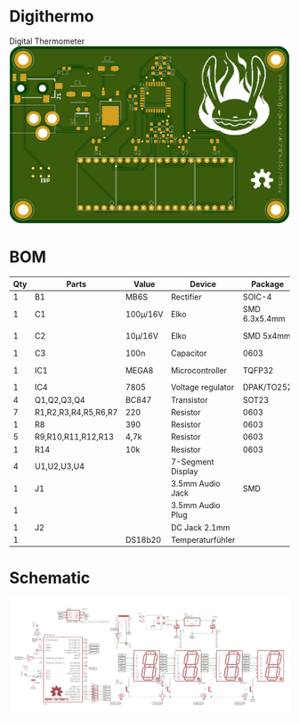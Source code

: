 # Digithermo
Digital Thermometer
![PCB Front](/images/pcb_front.png)

# BOM

Qty | Parts              | Value    | Device          | Package      | Description      |Vendor       |
----|--------------------|----------|-----------------|--------------|------------------|-------------|
1   |B1                  |MB6S      |Rectifier        |SOIC-4        |Bridge Rectifier  |[AliExpress](https://www.aliexpress.com/item/-/32838702658.html?spm=a2g0s.8937460.0.0.4f812e0eONVXqt)
1   |C1                  |100µ/16V  |Elko             |SMD 6.3x5.4mm |e.g. EEEFT1C101AR |[AliExpress](https://www.aliexpress.com/item/-/32911815415.html?spm=a2g0s.8937460.0.0.4f812e0eONVXqt)
1   |C2                  |10µ/16V   |Elko             |SMD 5x4mm     |e.g. EEEFK1C100AR |[AliExpress](https://www.aliexpress.com/item/Free-shiping-20pcs-16V-10UF-SMD-4x5mm-chip-Aluminum-Electrolytic-Capacitor/1342839445.html?spm=a2g0s.8937460.0.0.4f812e0eONVXqt)
1   |C3                  |100n      |Capacitor        |0603          |
1   |IC1                 |MEGA8     |Microcontroller  |TQFP32        |Atmel ATmega8A-AU|[AliExpress](https://www.aliexpress.com/item/-/32883046023.html?spm=a2g0s.8937460.0.0.4f812e0eONVXqt)
1   |IC4                 |7805      |Voltage regulator|DPAK/TO252    |L78M05CDT        |[AliExpress](https://www.aliexpress.com/item/20pcs-lot-New-78M05-TO252-7805-750mA-L78M05CDT-Three-terminal-voltage-regulator-tube/32818562902.html?spm=a2g0s.8937460.0.0.4f812e0eONVXqt)
4   |Q1,Q2,Q3,Q4         |BC847     |Transistor       |SOT23         |NPN Transistor   |[AliExpress](https://www.aliexpress.com/item/100pcs-BC847C-BC847-SOT-23-NPN-smd-transistor/32364894157.html?spm=a2g0s.8937460.0.0.4f812e0eONVXqt)
7   |R1,R2,R3,R4,R5,R6,R7|220       |Resistor         |0603          |
1   |R8                  |390       |Resistor         |0603          |
5   |R9,R10,R11,R12,R13  |4,7k      |Resistor         |0603          |
1   |R14                 |10k       |Resistor         |0603          |
4   |U1,U2,U3,U4         |          |7-Segment Display|              |0,56", Common Cathode|[AliExpress](https://www.aliexpress.com/item/-/32876326696.html?spm=a2g0s.8937460.0.0.4f812e0eONVXqt)
1   |J1                  |          |3.5mm Audio Jack |SMD           |e.g. PJ-328          |[AliExpress](https://www.aliexpress.com/item/10PCS-3-5mm-Female-Audio-Connector-5-Pin-SMT-SMD-Headphone-Jack-Socket-PJ-328/32828776775.html?spm=a2g0s.8937460.0.0.4f812e0eONVXqt)
1   |                    |          |3.5mm Audio Plug |              |                     |[AliExpress](https://de.aliexpress.com/item/10Pcs-lot-Plastic-metal-3-5mm-Male-Plug-Jack-Adapter-dual-channel-Audio-Connector-Male-Jack/32890263251.html?spm=a2g0s.9042311.0.0.542c4c4dyi8zH7)
1   |J2                  |          |DC Jack 2.1mm    |              |                     |[AliExpress](https://www.aliexpress.com/item/-/32902679494.html?spm=a2g0s.8937460.0.0.4f812e0eONVXqt)
1   |                    |DS18b20   |Temperaturfühler |              |                     |[AliExpress](https://www.aliexpress.com/item/Stainless-steel-package-Waterproof-DS18b20-temperature-probe-temperature-sensor-18B20-For-Arduino/32236998050.html?spm=a2g0s.8937460.0.0.4f812e0eONVXqt)


# Schematic

![Schematic](/images/schematic.png)

